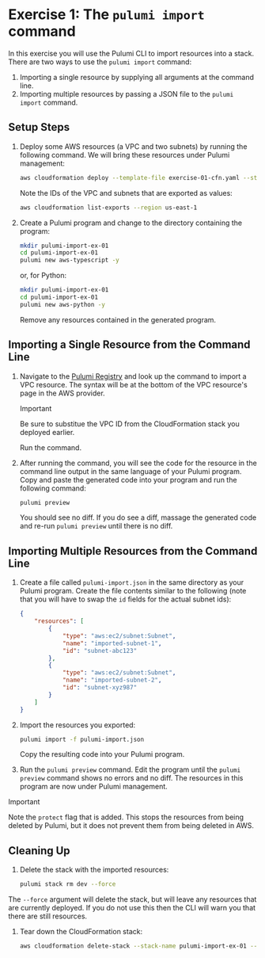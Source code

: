 # Exercise 1: The `pulumi import` command

In this exercise you will use the Pulumi CLI to import resources into a stack. There are two ways to use the `pulumi import` command:

1. Importing a single resource by supplying all arguments at the command line.
1. Importing multiple resources by passing a JSON file to the `pulumi import` command.

## Setup Steps

1. Deploy some AWS resources (a VPC and two subnets) by running the following command. We will bring these resources under Pulumi management:

    ```bash
    aws cloudformation deploy --template-file exercise-01-cfn.yaml --stack-name pulumi-import-ex-01 --capabilities CAPABILITY_NAMED_IAM --region us-east-1
    ```

    Note the IDs of the VPC and subnets that are exported as values:

    ```bash
    aws cloudformation list-exports --region us-east-1
    ```

1. Create a Pulumi program and change to the directory containing the program:

    ```bash
    mkdir pulumi-import-ex-01
    cd pulumi-import-ex-01
    pulumi new aws-typescript -y
    ```

    or, for Python:

    ```bash
    mkdir pulumi-import-ex-01
    cd pulumi-import-ex-01
    pulumi new aws-python -y
    ```

    Remove any resources contained in the generated program.

## Importing a Single Resource from the Command Line

1. Navigate to the [Pulumi Registry](https://www.pulumi.com/registry/) and look up the command to import a VPC resource. The syntax will be at the bottom of the VPC resource's page in the AWS provider.

    > [!IMPORTANT]
    > Be sure to substitue the VPC ID from the CloudFormation stack you deployed earlier.

    Run the command.

1. After running the command, you will see the code for the resource in the command line output in the same language of your Pulumi program. Copy and paste the generated code into your program and run the following command:

    ```bash
    pulumi preview
    ```

    You should see no diff. If you do see a diff, massage the generated code and re-run `pulumi preview` until there is no diff.

## Importing Multiple Resources from the Command Line

1. Create a file called `pulumi-import.json` in the same directory as your Pulumi program. Create the file contents similar to the following (note that you will have to swap the `id` fields for the actual subnet ids):

    ```json
    {
        "resources": [
            {
                "type": "aws:ec2/subnet:Subnet",
                "name": "imported-subnet-1",
                "id": "subnet-abc123"
            },
            {
                "type": "aws:ec2/subnet:Subnet",
                "name": "imported-subnet-2",
                "id": "subnet-xyz987"
            }
        ]
    }
    ```

1. Import the resources you exported:

    ```bash
    pulumi import -f pulumi-import.json
    ```

    Copy the resulting code into your Pulumi program.

1. Run the `pulumi preview` command. Edit the program until the `pulumi preview` command shows no errors and no diff. The resources in this program are now under Pulumi management.

> [!IMPORTANT] 
> Note the `protect` flag that is added. This stops the resources from being deleted by Pulumi, but it does not prevent them from being deleted in AWS.

## Cleaning Up

1. Delete the stack with the imported resources:

    ```bash
    pulumi stack rm dev --force
    ```

The `--force` argument will delete the stack, but will leave any resources that are currently deployed. If you do not use this then the CLI will warn you that there are still resources.
1. Tear down the CloudFormation stack:

    ```bash
    aws cloudformation delete-stack --stack-name pulumi-import-ex-01 --region us-east-1
    ```
